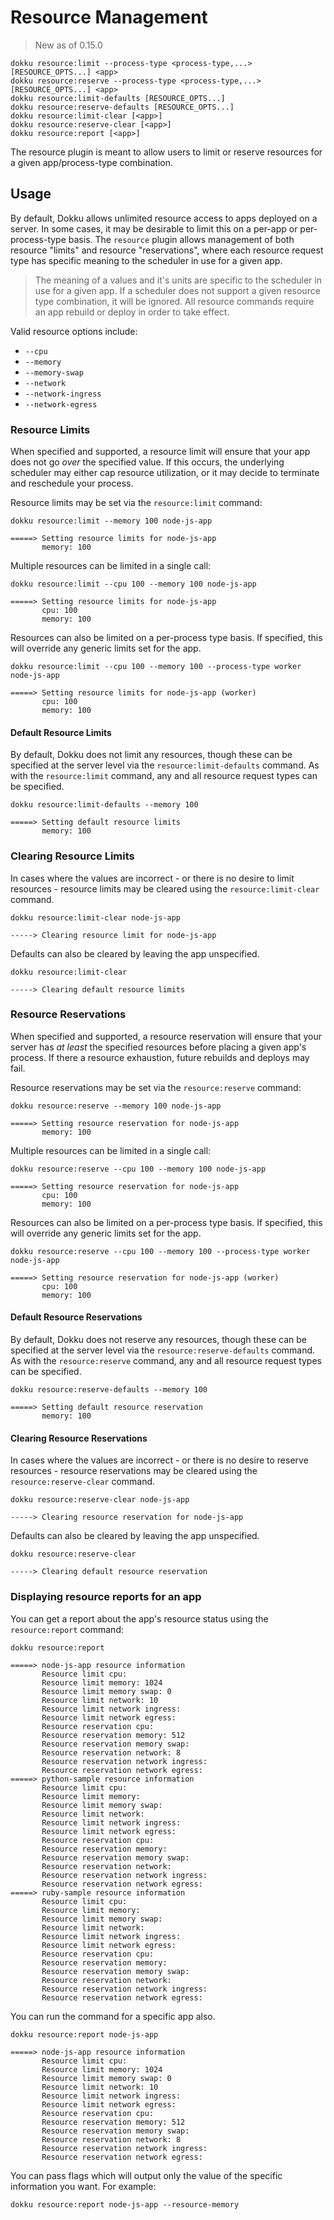 # Resource Management

> New as of 0.15.0

```
dokku resource:limit --process-type <process-type,...> [RESOURCE_OPTS...] <app>
dokku resource:reserve --process-type <process-type,...> [RESOURCE_OPTS...] <app>
dokku resource:limit-defaults [RESOURCE_OPTS...]
dokku resource:reserve-defaults [RESOURCE_OPTS...]
dokku resource:limit-clear [<app>]
dokku resource:reserve-clear [<app>]
dokku resource:report [<app>]
```

The resource plugin is meant to allow users to limit or reserve resources for a given app/process-type combination.

## Usage

By default, Dokku allows unlimited resource access to apps deployed on a server. In some cases, it may be desirable to limit this on a per-app or per-process-type basis. The `resource` plugin allows management of both resource "limits" and resource "reservations", where each resource request type has specific meaning to the scheduler in use for a given app.

> The meaning of a values and it's units are specific to the scheduler in use for a given app. If a scheduler does not support a given resource type combination, it will be ignored. All resource commands require an app rebuild or deploy in order to take effect.

Valid resource options include:

- `--cpu`
- `--memory`
- `--memory-swap`
- `--network`
- `--network-ingress`
- `--network-egress`

### Resource Limits

When specified and supported, a resource limit will ensure that your app does not go _over_ the specified value. If this occurs, the underlying scheduler may either cap resource utilization, or it may decide to terminate and reschedule your process.

Resource limits may be set via the `resource:limit` command:

```shell
dokku resource:limit --memory 100 node-js-app
```

```
=====> Setting resource limits for node-js-app
       memory: 100
```

Multiple resources can be limited in a single call:

```shell
dokku resource:limit --cpu 100 --memory 100 node-js-app
```

```
=====> Setting resource limits for node-js-app
       cpu: 100
       memory: 100
```

Resources can also be limited on a per-process type basis. If specified, this will override any generic limits set for the app.

```shell
dokku resource:limit --cpu 100 --memory 100 --process-type worker node-js-app
```

```
=====> Setting resource limits for node-js-app (worker)
       cpu: 100
       memory: 100
```

#### Default Resource Limits

By default, Dokku does not limit any resources, though these can be specified at the server level via the `resource:limit-defaults` command. As with the `resource:limit` command, any and all resource request types can be specified.

```shell
dokku resource:limit-defaults --memory 100
```

```
=====> Setting default resource limits
       memory: 100
```

### Clearing Resource Limits

In cases where the values are incorrect - or there is no desire to limit resources - resource limits may be cleared using the `resource:limit-clear` command.

```shell
dokku resource:limit-clear node-js-app
```

```
-----> Clearing resource limit for node-js-app
```

Defaults can also be cleared by leaving the app unspecified.

```shell
dokku resource:limit-clear
```

```
-----> Clearing default resource limits
```

### Resource Reservations

When specified and supported, a resource reservation will ensure that your server has _at least_ the specified resources before placing a given app's process. If there a resource exhaustion, future rebuilds and deploys may fail.

Resource reservations may be set via the `resource:reserve` command:

```shell
dokku resource:reserve --memory 100 node-js-app
```

```
=====> Setting resource reservation for node-js-app
       memory: 100
```

Multiple resources can be limited in a single call:

```shell
dokku resource:reserve --cpu 100 --memory 100 node-js-app
```

```
=====> Setting resource reservation for node-js-app
       cpu: 100
       memory: 100
```

Resources can also be limited on a per-process type basis. If specified, this will override any generic limits set for the app.

```shell
dokku resource:reserve --cpu 100 --memory 100 --process-type worker node-js-app
```

```
=====> Setting resource reservation for node-js-app (worker)
       cpu: 100
       memory: 100
```

#### Default Resource Reservations

By default, Dokku does not reserve any resources, though these can be specified at the server level via the `resource:reserve-defaults` command. As with the `resource:reserve` command, any and all resource request types can be specified.

```shell
dokku resource:reserve-defaults --memory 100
```

```
=====> Setting default resource reservation
       memory: 100
```

#### Clearing Resource Reservations

In cases where the values are incorrect - or there is no desire to reserve resources - resource reservations may be cleared using the `resource:reserve-clear` command.

```shell
dokku resource:reserve-clear node-js-app
```

```
-----> Clearing resource reservation for node-js-app
```

Defaults can also be cleared by leaving the app unspecified.

```shell
dokku resource:reserve-clear
```

```
-----> Clearing default resource reservation
```

### Displaying resource reports for an app

You can get a report about the app's resource status using the `resource:report` command:

```shell
dokku resource:report
```

```
=====> node-js-app resource information
       Resource limit cpu:
       Resource limit memory: 1024
       Resource limit memory swap: 0
       Resource limit network: 10
       Resource limit network ingress:
       Resource limit network egress:
       Resource reservation cpu:
       Resource reservation memory: 512
       Resource reservation memory swap:
       Resource reservation network: 8
       Resource reservation network ingress:
       Resource reservation network egress:
=====> python-sample resource information
       Resource limit cpu:
       Resource limit memory:
       Resource limit memory swap:
       Resource limit network:
       Resource limit network ingress:
       Resource limit network egress:
       Resource reservation cpu:
       Resource reservation memory:
       Resource reservation memory swap:
       Resource reservation network:
       Resource reservation network ingress:
       Resource reservation network egress:
=====> ruby-sample resource information
       Resource limit cpu:
       Resource limit memory:
       Resource limit memory swap:
       Resource limit network:
       Resource limit network ingress:
       Resource limit network egress:
       Resource reservation cpu:
       Resource reservation memory:
       Resource reservation memory swap:
       Resource reservation network:
       Resource reservation network ingress:
       Resource reservation network egress:
```

You can run the command for a specific app also.

```shell
dokku resource:report node-js-app
```

```
=====> node-js-app resource information
       Resource limit cpu:
       Resource limit memory: 1024
       Resource limit memory swap: 0
       Resource limit network: 10
       Resource limit network ingress:
       Resource limit network egress:
       Resource reservation cpu:
       Resource reservation memory: 512
       Resource reservation memory swap:
       Resource reservation network: 8
       Resource reservation network ingress:
       Resource reservation network egress:
```

You can pass flags which will output only the value of the specific information you want. For example:

```shell
dokku resource:report node-js-app --resource-memory
```
